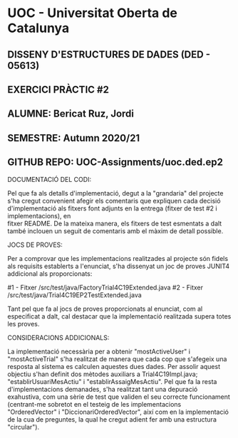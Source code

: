  # UOC - Universitat Oberta de Catalunya                   

 ## DISSENY D'ESTRUCTURES DE DADES (DED - 05613)                               

 ## EXERCICI PRÀCTIC #2                            
 ## ALUMNE: Bericat Ruz, Jordi                           
 ## SEMESTRE: Autumn 2020/21                               
 ## GITHUB REPO: UOC-Assignments/uoc.ded.ep2                  



 DOCUMENTACIÓ DEL CODI:

 Pel que fa als detalls d'implementació, degut a la "grandaria" del projecte s'ha 
 cregut convenient afegir els comentaris que expliquen cada decisió d'implementació 
 als fitxers font adjunts en la entrega (fitxer de test #2 i implementacions), en  
 fitxer README. De la mateixa manera, els fitxers de test esmentats a dalt també 
 inclouen un seguit de comentaris amb el màxim de detall possible. 
 
 JOCS DE PROVES:

 Per a comprovar que les implementacions realitzades al projecte són fidels als 
 requisits establerts a l'enunciat, s'ha dissenyat un joc de proves JUNIT4 
 addicional als proporcionats:

 #1 - Fitxer /src/test/java/FactoryTrial4C19Extended.java 
 #2 - Fitxer /src/test/java/Trial4C19EP2TestExtended.java 

 Tant pel que fa al jocs de proves proporcionats al enunciat, com al especificat 
 a dalt, cal destacar que la implementació realitzada supera totes les proves.

 CONSIDERACIONS ADDICIONALS:

 La implementació necessària per a obtenir "mostActiveUser" i "mostActiveTrial" s'ha
 realitzat de manera que cada cop que s'afegeix una resposta al sistema es calculen
 aquestes dues dades. Per assolir aquest objectiu s'han definit dos mètodes auxiliars
 a Trial4C19Impl.java; "establirUsuariMesActiu" i "establirAssaigMesActiu". Pel que fa
 la resta d'implementacions demanades, s'ha realitzat tant una depuració exahustiva, 
 com una sèrie de test que validen el seu correcte funcionament (centrant-me sobretot 
 en el testeig de les implementacions "OrderedVector" i "DiccionariOrderedVector", 
 així com en la implementació de la cua de preguntes, la qual he cregut adient fer amb 
 una estructura "circular").
